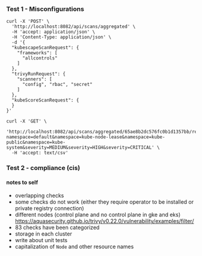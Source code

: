 ### Test 1 - Misconfigurations
```shell
curl -X 'POST' \
  'http://localhost:8082/api/scans/aggregated' \
  -H 'accept: application/json' \
  -H 'Content-Type: application/json' \
  -d '{
  "kubescapeScanRequest": {
    "frameworks": [
      "allcontrols"
    ]
  },
  "trivyRunRequest": {
    "scanners": [
      "config", "rbac", "secret"
    ]
  },
  "kubeScoreScanRequest": {
  }
}'
```

```shell
curl -X 'GET' \
  'http://localhost:8082/api/scans/aggregated/65ae8b2dc576fc0b1d1357bb/result?namespace=default&namespace=kube-node-lease&namespace=kube-public&namespace=kube-system&severity=MEDIUM&severity=HIGH&severity=CRITICAL' \
  -H 'accept: text/csv'
```

### Test 2 - compliance (cis)




#### notes to self
* overlapping checks
* some checks do not work (either they require operator to be installed or private registry connection)
* different nodes (control plane and no control plane in gke and eks)
  https://aquasecurity.github.io/trivy/v0.22.0/vulnerability/examples/filter/
* 83 checks have been categorized
* storage in each cluster
* write about unit tests
* capitalization of `Node` and other resource names
